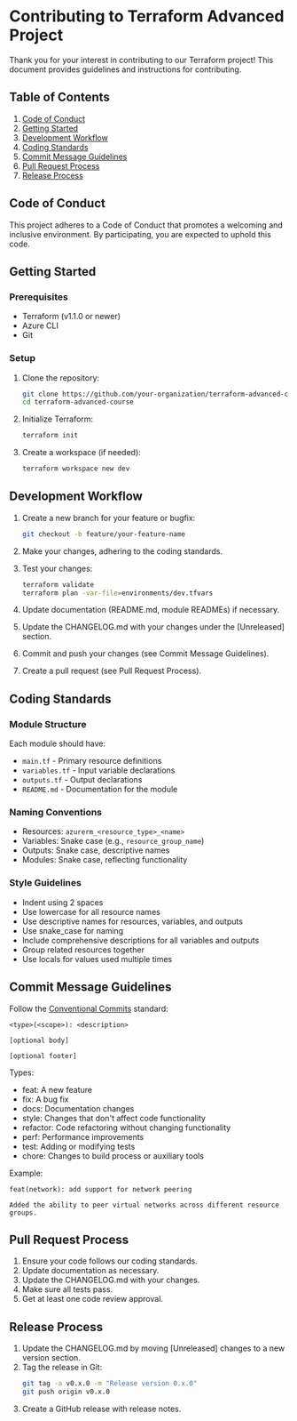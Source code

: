 # Contributing to Terraform Advanced Project

Thank you for your interest in contributing to our Terraform project! This document provides guidelines and instructions for contributing.

## Table of Contents

1. [Code of Conduct](#code-of-conduct)
2. [Getting Started](#getting-started)
3. [Development Workflow](#development-workflow)
4. [Coding Standards](#coding-standards)
5. [Commit Message Guidelines](#commit-message-guidelines)
6. [Pull Request Process](#pull-request-process)
7. [Release Process](#release-process)

## Code of Conduct

This project adheres to a Code of Conduct that promotes a welcoming and inclusive environment. By participating, you are expected to uphold this code.

## Getting Started

### Prerequisites

- Terraform (v1.1.0 or newer)
- Azure CLI
- Git

### Setup

1. Clone the repository:
   ```bash
   git clone https://github.com/your-organization/terraform-advanced-course.git
   cd terraform-advanced-course
   ```

2. Initialize Terraform:
   ```bash
   terraform init
   ```

3. Create a workspace (if needed):
   ```bash
   terraform workspace new dev
   ```

## Development Workflow

1. Create a new branch for your feature or bugfix:
   ```bash
   git checkout -b feature/your-feature-name
   ```

2. Make your changes, adhering to the coding standards.

3. Test your changes:
   ```bash
   terraform validate
   terraform plan -var-file=environments/dev.tfvars
   ```

4. Update documentation (README.md, module READMEs) if necessary.

5. Update the CHANGELOG.md with your changes under the [Unreleased] section.

6. Commit and push your changes (see Commit Message Guidelines).

7. Create a pull request (see Pull Request Process).

## Coding Standards

### Module Structure

Each module should have:
- `main.tf` - Primary resource definitions
- `variables.tf` - Input variable declarations
- `outputs.tf` - Output declarations
- `README.md` - Documentation for the module

### Naming Conventions

- Resources: `azurerm_<resource_type>_<name>`
- Variables: Snake case (e.g., `resource_group_name`)
- Outputs: Snake case, descriptive names
- Modules: Snake case, reflecting functionality

### Style Guidelines

- Indent using 2 spaces
- Use lowercase for all resource names
- Use descriptive names for resources, variables, and outputs
- Use snake_case for naming
- Include comprehensive descriptions for all variables and outputs
- Group related resources together
- Use locals for values used multiple times

## Commit Message Guidelines

Follow the [Conventional Commits](https://www.conventionalcommits.org/) standard:

```
<type>(<scope>): <description>

[optional body]

[optional footer]
```

Types:
- feat: A new feature
- fix: A bug fix
- docs: Documentation changes
- style: Changes that don't affect code functionality
- refactor: Code refactoring without changing functionality
- perf: Performance improvements
- test: Adding or modifying tests
- chore: Changes to build process or auxiliary tools

Example:
```
feat(network): add support for network peering

Added the ability to peer virtual networks across different resource groups.
```

## Pull Request Process

1. Ensure your code follows our coding standards.
2. Update documentation as necessary.
3. Update the CHANGELOG.md with your changes.
4. Make sure all tests pass.
5. Get at least one code review approval.

## Release Process

1. Update the CHANGELOG.md by moving [Unreleased] changes to a new version section.
2. Tag the release in Git:
   ```bash
   git tag -a v0.x.0 -m "Release version 0.x.0"
   git push origin v0.x.0
   ```
3. Create a GitHub release with release notes.
